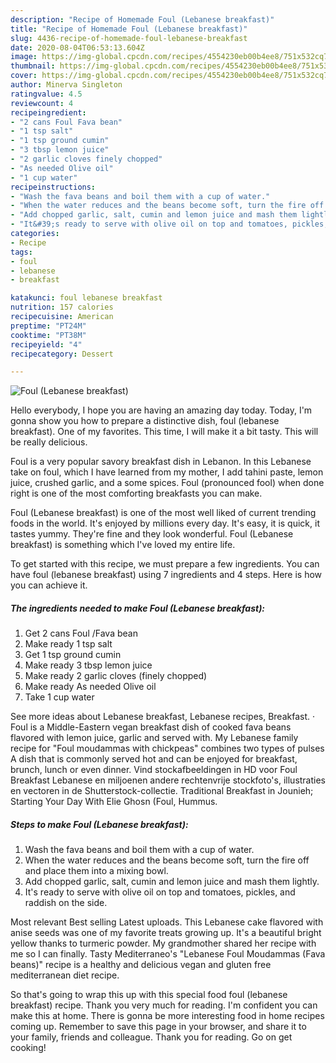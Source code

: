 ```yaml
---
description: "Recipe of Homemade Foul (Lebanese breakfast)"
title: "Recipe of Homemade Foul (Lebanese breakfast)"
slug: 4436-recipe-of-homemade-foul-lebanese-breakfast
date: 2020-08-04T06:53:13.604Z
image: https://img-global.cpcdn.com/recipes/4554230eb00b4ee8/751x532cq70/foul-lebanese-breakfast-recipe-main-photo.jpg
thumbnail: https://img-global.cpcdn.com/recipes/4554230eb00b4ee8/751x532cq70/foul-lebanese-breakfast-recipe-main-photo.jpg
cover: https://img-global.cpcdn.com/recipes/4554230eb00b4ee8/751x532cq70/foul-lebanese-breakfast-recipe-main-photo.jpg
author: Minerva Singleton
ratingvalue: 4.5
reviewcount: 4
recipeingredient:
- "2 cans Foul Fava bean"
- "1 tsp salt"
- "1 tsp ground cumin"
- "3 tbsp lemon juice"
- "2 garlic cloves finely chopped"
- "As needed Olive oil"
- "1 cup water"
recipeinstructions:
- "Wash the fava beans and boil them with a cup of water."
- "When the water reduces and the beans become soft, turn the fire off and place them into a mixing bowl."
- "Add chopped garlic, salt, cumin and lemon juice and mash them lightly."
- "It&#39;s ready to serve with olive oil on top and tomatoes, pickles, and raddish on the side."
categories:
- Recipe
tags:
- foul
- lebanese
- breakfast

katakunci: foul lebanese breakfast 
nutrition: 157 calories
recipecuisine: American
preptime: "PT24M"
cooktime: "PT38M"
recipeyield: "4"
recipecategory: Dessert

---
```



![Foul (Lebanese breakfast)](https://img-global.cpcdn.com/recipes/4554230eb00b4ee8/751x532cq70/foul-lebanese-breakfast-recipe-main-photo.jpg)

Hello everybody, I hope you are having an amazing day today. Today, I'm gonna show you how to prepare a distinctive dish, foul (lebanese breakfast). One of my favorites. This time, I will make it a bit tasty. This will be really delicious.

Foul is a very popular savory breakfast dish in Lebanon. In this Lebanese take on foul, which I have learned from my mother, I add tahini paste, lemon juice, crushed garlic, and a some spices. Foul (pronounced fool) when done right is one of the most comforting breakfasts you can make.

Foul (Lebanese breakfast) is one of the most well liked of current trending foods in the world. It's enjoyed by millions every day. It's easy, it is quick, it tastes yummy. They're fine and they look wonderful. Foul (Lebanese breakfast) is something which I've loved my entire life.


To get started with this recipe, we must prepare a few ingredients. You can have foul (lebanese breakfast) using 7 ingredients and 4 steps. Here is how you can achieve it.

<!--inarticleads1-->

##### The ingredients needed to make Foul (Lebanese breakfast):

1. Get 2 cans Foul /Fava bean
1. Make ready 1 tsp salt
1. Get 1 tsp ground cumin
1. Make ready 3 tbsp lemon juice
1. Make ready 2 garlic cloves (finely chopped)
1. Make ready As needed Olive oil
1. Take 1 cup water


See more ideas about Lebanese breakfast, Lebanese recipes, Breakfast. · Foul is a Middle-Eastern vegan breakfast dish of cooked fava beans flavored with lemon juice, garlic and served with. My Lebanese family recipe for &#34;Foul moudammas with chickpeas&#34; combines two types of pulses A dish that is commonly served hot and can be enjoyed for breakfast, brunch, lunch or even dinner. Vind stockafbeeldingen in HD voor Foul Breakfast Lebanese en miljoenen andere rechtenvrije stockfoto&#39;s, illustraties en vectoren in de Shutterstock-collectie. Traditional Breakfast in Jounieh; Starting Your Day With Elie Ghosn (Foul, Hummus. 

<!--inarticleads2-->

##### Steps to make Foul (Lebanese breakfast):

1. Wash the fava beans and boil them with a cup of water.
1. When the water reduces and the beans become soft, turn the fire off and place them into a mixing bowl.
1. Add chopped garlic, salt, cumin and lemon juice and mash them lightly.
1. It&#39;s ready to serve with olive oil on top and tomatoes, pickles, and raddish on the side.


Most relevant Best selling Latest uploads. This Lebanese cake flavored with anise seeds was one of my favorite treats growing up. It&#39;s a beautiful bright yellow thanks to turmeric powder. My grandmother shared her recipe with me so I can finally. Tasty Mediterraneo&#39;s &#34;Lebanese Foul Moudammas (Fava beans)&#34; recipe is a healthy and delicious vegan and gluten free mediterranean diet recipe. 

So that's going to wrap this up with this special food foul (lebanese breakfast) recipe. Thank you very much for reading. I'm confident you can make this at home. There is gonna be more interesting food in home recipes coming up. Remember to save this page in your browser, and share it to your family, friends and colleague. Thank you for reading. Go on get cooking!
